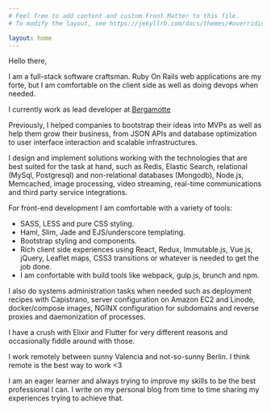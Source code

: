 ```yaml
---
# Feel free to add content and custom Front Matter to this file.
# To modify the layout, see https://jekyllrb.com/docs/themes/#overriding-theme-defaults

layout: home
---
```


Hello there,

I am a full-stack software craftsman. Ruby On Rails web applications are my forte, but I am comfortable on the client side as well as doing devops when needed.

I currently work as lead developer at [Bergamotte](https://www.bergamotte.com/)

Previously, I helped companies to bootstrap their ideas into MVPs as well as help them grow their business, from JSON APIs and database optimization to user interface interaction and scalable infrastructures.

I design and implement solutions working with the technologies that are best suited for the task at hand, such as Redis, Elastic Search, relational (MySql, Postgresql) and non-relational databases (Mongodb), Node.js, Memcached, image processing, video streaming, real-time communications and third party service integrations.

For front-end development I am comfortable with a variety of tools:

- SASS, LESS and pure CSS styling.
- Haml, Slim, Jade and EJS/underscore templating.
- Bootstrap styling and components.
- Rich client side experiences using React, Redux, Immutable.js, Vue.js, jQuery, Leaflet maps, CSS3 transitions or whatever is needed to get the job done.
- I am confortable with build tools like webpack, gulp.js, brunch and npm.

I also do systems administration tasks when needed such as deployment recipes with Capistrano, server configuration on Amazon EC2 and Linode, docker/compose images, NGINX configuration for subdomains and reverse proxies and daemonization of processes.

I have a crush with Elixir and Flutter for very different reasons and occasionally fiddle around with those.

I work remotely between sunny Valencia and not-so-sunny Berlin. I think remote is the best way to work &lt;3

I am an eager learner and always trying to improve my skills to be the best professional I can. I write on my personal blog from time to time sharing my experiences trying to achieve that.
